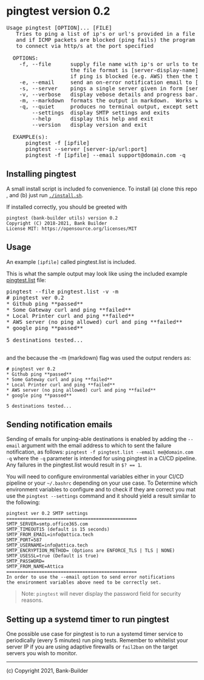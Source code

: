 # pingtest version 0.2
<pre>
Usage pingtest [OPTION]... [FILE]
   Tries to ping a list of ip's or url's provided in a file or at command line
   and if ICMP packets are blocked (ping fails) the program will attempt
   to connect via http/s at the port specified
 
  OPTIONS:
    -f, --file      supply file name with ip's or urls to test
                    the file format is [server-display-name] | ip/url:port and
                    if ping is blocked (e.g. AWS) then the test will try curl. 
    -e, --email     send an on-error notification email to [email@address] when using a pingtest list
    -s, --server    pings a single server given in form [server-ip/url:port]
    -v, --verbose   display vebose details and progress bar.  Works with -f option only.
    -m, --markdown  formats the output in markdown.  Works with -v option only.
    -q, --quiet     produces no terminal output, except setting bash return value $? = 1 if failures found.
        --settings  display SMTP settings and exits
        --help      display this help and exit
        --version   display version and exit

  EXAMPLE(s):
      pingtest -f [ipfile]
      pingtest --server [server-ip/url:port]
      pingtest -f [ipfile] --email support@domain.com -q
</pre>

## Installing pingtest
A small install script is included fo convenience. To install (a) clone this repo , and (b)  just run [`./install.sh`](./install.sh).

If installed correctly, you should be greeted with
```
pingtest (bank-builder utils) version 0.2
Copyright (C) 2018-2021, Bank Builder
License MIT: https://opensource.org/licenses/MIT
```

## Usage
An example `[ipfile]` called pingtest.list is included.

This is what the sample output may look like using the included example [pingtest.list](./pingtest.list) file:
<pre>
pingtest --file pingtest.list -v -m
# pingtest ver 0.2
* Github ping **passed**                                   
* Some Gateway curl and ping **failed**
* Local Printer curl and ping **failed**
* AWS server (no ping allowed) curl and ping **failed**
* google ping **passed**

5 destinations tested...

</pre>
and the because the -m (markdown) flag was used the output renders as:

```
# pingtest ver 0.2
* Github ping **passed**                                   
* Some Gateway curl and ping **failed**
* Local Printer curl and ping **failed**
* AWS server (no ping allowed) curl and ping **failed**
* google ping **passed**

5 destinations tested...
```

## Sending notification emails
Sending of emails for unping-able destinations is enabled by adding the `--email` argument with the email address to which to sent the failure notification, as follows: `pingtest -f pingtest.list --email me@domain.com -q` where the `-q` parameter is intended for using pingtest in a CI/CD pipeline.  Any failures in the pingtest.list would result in `$? == 1`. 

You will need to configure environmental variables either in your CI/CD pipeline or your `~/.bashrc` depending on your use case.  To Determine which environment variables to configure and to check if they are correct you mat use the `pingtest --settings` command and it should yield a result similar to the following:
```
pingtest ver 0.2 SMTP settings
================================================
SMTP_SERVER=smtp.office365.com
SMTP_TIMEOUT15 (default is 15 seconds)
SMTP_FROM_EMAIL=info@attica.tech
SMTP_PORT=587
SMTP_USERNAME=info@attica.tech
SMTP_ENCRYPTION_METHOD= (Options are ENFORCE_TLS | TLS | NONE)
SMTP_USESSL=true (Default is true)
SMTP_PASSWORD=
SMTP_FROM_NAME=Attica
================================================
In order to use the --email option to send error notifications
the environment variables above need to be correctly set.
```
> Note: `pingtest` will never display the password field for security reasons.

## Setting up a systemd timer to run pingtest
One possible use case for pingtest is to run a systemd timer service to periodically (every 5 minutes) run ping tests.
Remember to whitelist your server IP if you are using adaptive firewalls or `fail2ban` on the target servers you wish to monitor.

---
(c) Copyright 2021, Bank-Builder



